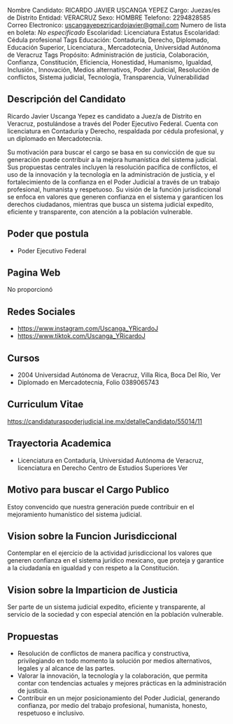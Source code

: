 Nombre Candidato: RICARDO JAVIER USCANGA YEPEZ
Cargo: Juezas/es de Distrito
Entidad: VERACRUZ
Sexo: HOMBRE
Telefono: 2294828585
Correo Electronico: uscangayepezricardojavier@gmail.com
Numero de lista en boleta: *No especificado*
Escolaridad: Licenciatura
Estatus Escolaridad: Cédula profesional
Tags Educación: Contaduría, Derecho, Diplomado, Educación Superior, Licenciatura., Mercadotecnia, Universidad Autónoma de Veracruz
Tags Propósito: Administración de justicia, Colaboración, Confianza, Constitución, Eficiencia, Honestidad, Humanismo, Igualdad, Inclusión., Innovación, Medios alternativos, Poder Judicial, Resolución de conflictos, Sistema judicial, Tecnología, Transparencia, Vulnerabilidad


## Descripción del Candidato 

Ricardo Javier Uscanga Yepez es candidato a Juez/a de Distrito en Veracruz, postulándose a través del Poder Ejecutivo Federal. Cuenta con licenciatura en Contaduría y Derecho, respaldada por cédula profesional, y un diplomado en Mercadotecnia.

Su motivación para buscar el cargo se basa en su convicción de que su generación puede contribuir a la mejora humanística del sistema judicial. Sus propuestas centrales incluyen la resolución pacífica de conflictos, el uso de la innovación y la tecnología en la administración de justicia, y el fortalecimiento de la confianza en el Poder Judicial a través de un trabajo profesional, humanista y respetuoso. Su visión de la función jurisdiccional se enfoca en valores que generen confianza en el sistema y garanticen los derechos ciudadanos, mientras que busca un sistema judicial expedito, eficiente y transparente, con atención a la población vulnerable.


## Poder que postula

- Poder Ejecutivo Federal


## Pagina Web

No proporcionó


## Redes Sociales

- https://www.instagram.com/Uscanga_YRicardoJ
- https://www.tiktok.com/Uscanga_YRicardoJ


## Cursos

- 2004 Universidad Autónoma de Veracruz, Villa Rica, Boca Del Río, Ver
- Diplomado en Mercadotecnia, Folio 0389065743


## Curriculum Vitae

https://candidaturaspoderjudicial.ine.mx/detalleCandidato/55014/11


## Trayectoria Academica

- Licenciatura en Contaduría, Universidad Autónoma de Veracruz, licenciatura en Derecho Centro de Estudios Superiores Ver


## Motivo para buscar el Cargo Publico

Estoy convencido que nuestra generación puede contribuir en el mejoramiento humanístico del sistema judicial.


## Vision sobre la Funcion Jurisdiccional

Contemplar en el ejercicio de la actividad jurisdiccional los valores que generen confianza en el sistema jurídico mexicano, que proteja y garantice a la ciudadanía en igualdad y con respeto a la Constitución.


## Vision sobre la Imparticion de Justicia

Ser parte de un sistema judicial expedito, eficiente y transparente, al servicio de la sociedad y con especial atención en la población vulnerable.


## Propuestas

- Resolución de conflictos de manera pacífica y constructiva, privilegiando en todo momento la solución por medios alternativos, legales y al alcance de las partes.
- Valorar la innovación, la tecnología y la colaboración, que permita contar con tendencias actuales y mejores prácticas en la administración de justicia.
- Contribuir en un mejor posicionamiento del Poder Judicial, generando confianza, por medio del trabajo profesional, humanista, honesto, respetuoso e inclusivo.

